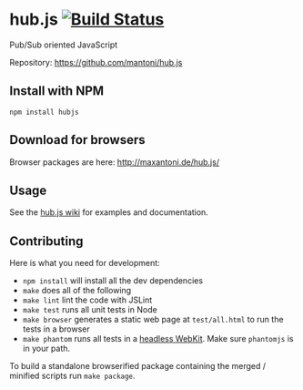 # hub.js [![Build Status](https://secure.travis-ci.org/mantoni/hub.js.png?branch=master)](http://travis-ci.org/mantoni/hub.js)

Pub/Sub oriented JavaScript

Repository: https://github.com/mantoni/hub.js

## Install with NPM

```
npm install hubjs
```

## Download for browsers

Browser packages are here: http://maxantoni.de/hub.js/


## Usage

See the [hub.js wiki](https://github.com/mantoni/hub.js/wiki) for examples and documentation.

## Contributing

Here is what you need for development:
 - `npm install` will install all the dev dependencies
 - `make` does all of the following
 - `make lint` lint the code with JSLint
 - `make test` runs all unit tests in Node
 - `make browser` generates a static web page at `test/all.html` to run the tests in a browser
 - `make phantom` runs all tests in a [headless WebKit](http://phantomjs.org/). Make sure `phantomjs` is in your path.

To build a standalone browserified package containing the merged / minified scripts run `make package`.
